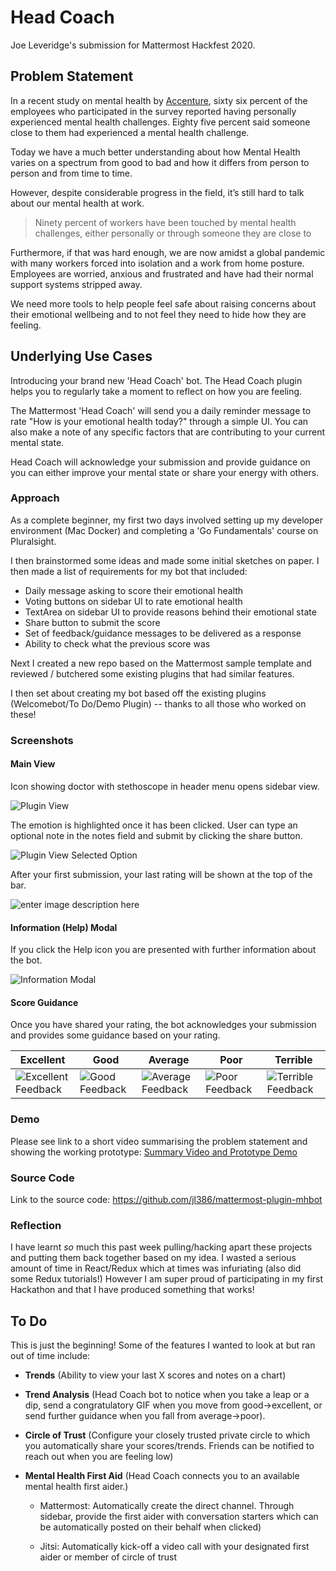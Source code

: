 
# Head Coach
Joe Leveridge's submission for Mattermost Hackfest 2020.
## Problem Statement
In a recent study on mental health by [Accenture](https://www.accenture.com/_acnmedia/pdf-90/accenture-tch-its-all-of-us-research-updated-report.pdf), sixty six percent of the employees who participated in the survey reported having personally experienced mental health challenges. Eighty five percent said someone close to them had experienced a mental health challenge.

Today we have a much better understanding about how Mental Health varies on a spectrum from good to bad and how it differs from person to person and from time to time.

However, despite considerable progress in the field, it’s still hard to talk about our mental health at work.

> Ninety percent of workers have been touched by mental health challenges, either personally or through someone they are close to

Furthermore, if that was hard enough, we are now amidst a global pandemic with many workers forced into isolation and a work from home posture. Employees are worried, anxious and frustrated and have had their normal support systems stripped away.

We need more tools to help people feel safe about raising concerns about their emotional wellbeing and to not feel they need to hide how they are feeling.

## Underlying Use Cases
Introducing your brand new 'Head Coach' bot. The Head Coach plugin helps you to regularly take a moment to reflect on how you are feeling.

The Mattermost 'Head Coach' will send you a daily reminder message to rate "How is your emotional health today?" through a simple UI. You can also make a note of any specific factors that are contributing to your current mental state.

Head Coach will acknowledge your submission and provide guidance on you can either improve your mental state or share your energy with others.

### Approach
As a complete beginner, my first two days involved setting up my developer environment (Mac Docker) and completing a 'Go Fundamentals' course on Pluralsight.

I then brainstormed some ideas and made some initial sketches on paper. I then made a list of requirements for my bot that included:

- Daily message asking to score their emotional health
- Voting buttons on sidebar UI to rate emotional health
- TextArea on sidebar UI to provide reasons behind their emotional state
- Share button to submit the score
- Set of feedback/guidance messages to be delivered as a response
- Ability to check what the previous score was

Next I created a new repo based on the Mattermost sample template and reviewed / butchered some existing plugins that had similar features.

I then set about creating my bot based off the existing plugins (Welcomebot/To Do/Demo Plugin) -- thanks to all those who worked on these!

### Screenshots
#### Main View
Icon showing doctor with stethoscope in header menu opens sidebar view.

![Plugin View](https://github.com/jl386/mattermost-plugin-mhbot/blob/master/screenshots/Rate_Score.png?raw=true)

The emotion is highlighted once it has been clicked. User can type an optional note in the notes field and submit by clicking the share button.

![Plugin View Selected Option](https://github.com/jl386/mattermost-plugin-mhbot/blob/master/screenshots/Rate_Score3.png?raw=true)

After your first submission, your last rating will be shown at the top of the bar.

![enter image description here](https://github.com/jl386/mattermost-plugin-mhbot/blob/master/screenshots/Rate_Score2.png?raw=true)

#### Information (Help) Modal
If you click the Help icon you are presented with further information about the bot.

![Information Modal](https://github.com/jl386/mattermost-plugin-mhbot/blob/master/screenshots/Info_Modal.png?raw=true)

#### Score Guidance
Once you have shared your rating, the bot acknowledges your submission and provides some guidance based on your rating.

|Excellent|Good|Average|Poor|Terrible|
|--|--|--|--|--|
| ![Excellent Feedback](https://github.com/jl386/mattermost-plugin-mhbot/blob/master/screenshots/Feedback_Excellent.png?raw=true) | ![Good Feedback](https://github.com/jl386/mattermost-plugin-mhbot/blob/master/screenshots/Feedback_Good.png?raw=true) | ![Average Feedback](https://github.com/jl386/mattermost-plugin-mhbot/blob/master/screenshots/Feedback_Average.png?raw=true) | ![Poor Feedback](https://github.com/jl386/mattermost-plugin-mhbot/blob/master/screenshots/Feedback_Poor.png?raw=true) |![Terrible Feedback](https://github.com/jl386/mattermost-plugin-mhbot/blob/master/screenshots/Feedback_Terrible.png?raw=true)

### Demo
Please see link to a short video summarising the problem statement and showing the working prototype:
  [Summary Video and Prototype Demo](https://biteable.com/watch/hackathon-2020-2728140)

### Source Code
Link to the source code:
https://github.com/jl386/mattermost-plugin-mhbot

### Reflection
I have learnt _so_ much this past week pulling/hacking apart these projects and putting them back together based on my idea. I wasted a serious amount of time in React/Redux which at times was infuriating (also did some Redux tutorials!) However I am super proud of participating in my first Hackathon and that I have produced something that works!

## To Do
This is just the beginning! Some of the features I wanted to look at but ran out of time include:

-  **Trends** (Ability to view your last X scores and notes on a chart)

-  **Trend Analysis** (Head Coach bot to notice when you take a leap or a dip, send a congratulatory GIF when you move from good->excellent, or send further guidance when you fall from average->poor).

-  **Circle of Trust** (Configure your closely trusted private circle to which you automatically share your scores/trends. Friends can be notified to reach out when you are feeling low)

-  **Mental Health First Aid** (Head Coach connects you to an available mental health first aider.)

	- Mattermost: Automatically create the direct channel. Through sidebar, provide the first aider with conversation starters which can be automatically posted on their behalf when clicked)

	- Jitsi: Automatically kick-off a video call with your designated first aider or member of circle of trust

